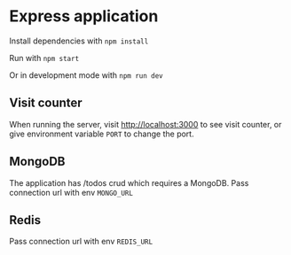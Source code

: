 # Express application

Install dependencies with `npm install`

Run with `npm start`

Or in development mode with `npm run dev`

## Visit counter

When running the server, visit <http://localhost:3000> to see visit counter, or give environment variable `PORT` to change the port.

## MongoDB

The application has /todos crud which requires a MongoDB. Pass connection url with env `MONGO_URL`

## Redis

Pass connection url with env `REDIS_URL`
